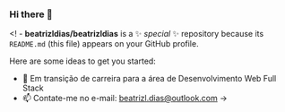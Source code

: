 ### Hi there 👋

<! -
**beatrizldias/beatrizldias** is a ✨ _special_ ✨ repository because its `README.md` (this file) appears on your GitHub profile.

Here are some ideas to get you started:

- 🔭 Em transição de carreira para a área de Desenvolvimento Web Full Stack 
- 📫 Contate-me no e-mail: beatrizl.dias@outlook.com
->

